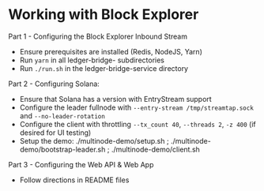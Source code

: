 # Working with Block Explorer

Part 1 - Configuring the Block Explorer Inbound Stream

* Ensure prerequisites are installed (Redis, NodeJS, Yarn)
* Run `yarn` in all ledger-bridge- subdirectories
* Run `./run.sh` in the ledger-bridge-service directory

Part 2 - Configuring Solana:

* Ensure that Solana has a version with EntryStream support
* Configure the leader fullnode with ```--entry-stream /tmp/streamtap.sock``` and ```--no-leader-rotation```
* Configure the client with throttling ```--tx_count 40```, ```--threads 2```, ```-z 400``` (if desired for UI testing)
* Setup the demo: ./multinode-demo/setup.sh ; ./multinode-demo/bootstrap-leader.sh ; ./multinode-demo/client.sh

Part 3 - Configuring the Web API & Web App

* Follow directions in README files
